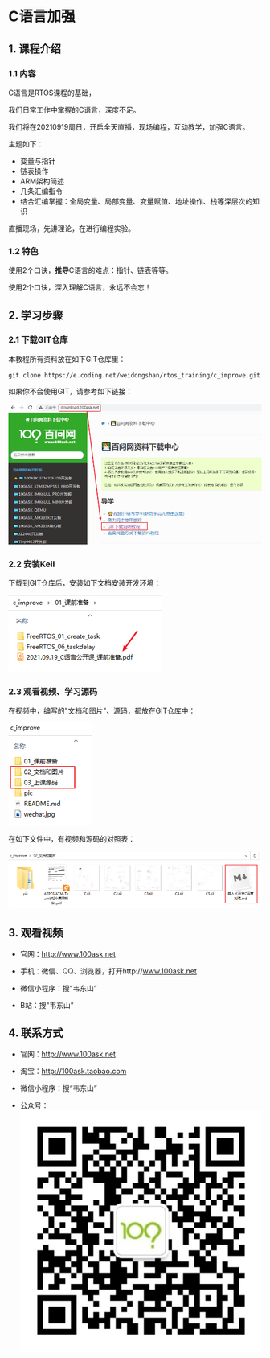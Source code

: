 # C语言加强
## 1. 课程介绍

### 1.1 内容

C语言是RTOS课程的基础，

我们日常工作中掌握的C语言，深度不足。

我们将在20210919周日，开启全天直播，现场编程，互动教学，加强C语言。

主题如下：

* 变量与指针
* 链表操作
* ARM架构简述
* 几条汇编指令
* 结合汇编掌握：全局变量、局部变量、变量赋值、地址操作、栈等深层次的知识

直播现场，先讲理论，在进行编程实验。



### 1.2 特色

使用2个口诀，**推导**C语言的难点：指针、链表等等。

使用2个口诀，深入理解C语言，永远不会忘！



## 2. 学习步骤

### 2.1 下载GIT仓库

本教程所有资料放在如下GIT仓库里：
```shell
git clone https://e.coding.net/weidongshan/rtos_training/c_improve.git
```


如果你不会使用GIT，请参考如下链接：

![image-20210922113628486](pic/01_use_git.png)



### 2.2 安装Keil

下载到GIT仓库后，安装如下文档安装开发环境：

![image-20210922113832412](pic/02_install_keil.png)



### 2.3 观看视频、学习源码

在视频中，编写的"文档和图片"、源码，都放在GIT仓库中：

![image-20210922113927293](pic/03_doc_pic_source.png)

在如下文件中，有视频和源码的对照表：

![image-20210922114044037](pic/04_doc_detail.png)



## 3. 观看视频

* 官网：http://www.100ask.net

* 手机：微信、QQ、浏览器，打开http://www.100ask.net

* 微信小程序：搜“韦东山”

* B站：搜"韦东山"




## 4. 联系方式

* 官网：http://www.100ask.net

* 淘宝：http://100ask.taobao.com

* 微信小程序：搜“韦东山”

* 公众号：
  ![](wechat.jpg)

  